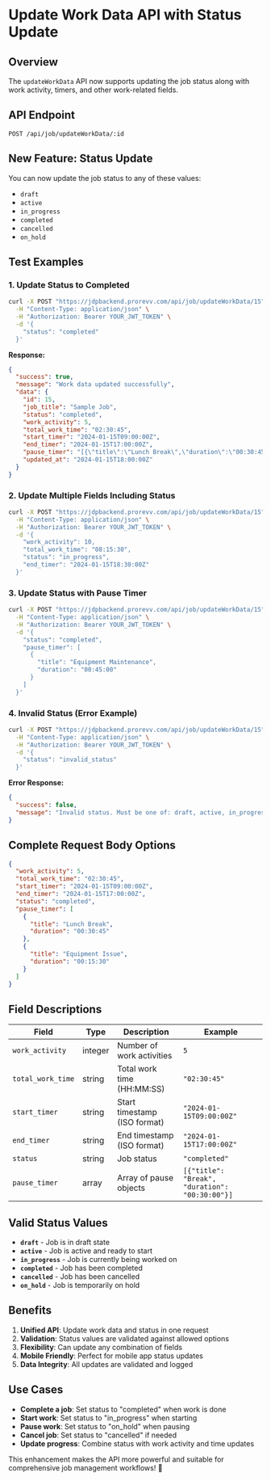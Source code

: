 # Update Work Data API with Status Update

## Overview
The `updateWorkData` API now supports updating the job status along with work activity, timers, and other work-related fields.

## API Endpoint
```
POST /api/job/updateWorkData/:id
```

## New Feature: Status Update
You can now update the job status to any of these values:
- `draft`
- `active` 
- `in_progress`
- `completed`
- `cancelled`
- `on_hold`

## Test Examples

### 1. Update Status to Completed
```bash
curl -X POST "https://jdpbackend.prorevv.com/api/job/updateWorkData/15" \
  -H "Content-Type: application/json" \
  -H "Authorization: Bearer YOUR_JWT_TOKEN" \
  -d '{
    "status": "completed"
  }'
```

**Response:**
```json
{
  "success": true,
  "message": "Work data updated successfully",
  "data": {
    "id": 15,
    "job_title": "Sample Job",
    "status": "completed",
    "work_activity": 5,
    "total_work_time": "02:30:45",
    "start_timer": "2024-01-15T09:00:00Z",
    "end_timer": "2024-01-15T17:00:00Z",
    "pause_timer": "[{\"title\":\"Lunch Break\",\"duration\":\"00:30:45\"}]",
    "updated_at": "2024-01-15T18:00:00Z"
  }
}
```

### 2. Update Multiple Fields Including Status
```bash
curl -X POST "https://jdpbackend.prorevv.com/api/job/updateWorkData/15" \
  -H "Content-Type: application/json" \
  -H "Authorization: Bearer YOUR_JWT_TOKEN" \
  -d '{
    "work_activity": 10,
    "total_work_time": "08:15:30",
    "status": "in_progress",
    "end_timer": "2024-01-15T18:30:00Z"
  }'
```

### 3. Update Status with Pause Timer
```bash
curl -X POST "https://jdpbackend.prorevv.com/api/job/updateWorkData/15" \
  -H "Content-Type: application/json" \
  -H "Authorization: Bearer YOUR_JWT_TOKEN" \
  -d '{
    "status": "completed",
    "pause_timer": [
      {
        "title": "Equipment Maintenance",
        "duration": "00:45:00"
      }
    ]
  }'
```

### 4. Invalid Status (Error Example)
```bash
curl -X POST "https://jdpbackend.prorevv.com/api/job/updateWorkData/15" \
  -H "Content-Type: application/json" \
  -H "Authorization: Bearer YOUR_JWT_TOKEN" \
  -d '{
    "status": "invalid_status"
  }'
```

**Error Response:**
```json
{
  "success": false,
  "message": "Invalid status. Must be one of: draft, active, in_progress, completed, cancelled, on_hold"
}
```

## Complete Request Body Options

```json
{
  "work_activity": 5,
  "total_work_time": "02:30:45",
  "start_timer": "2024-01-15T09:00:00Z",
  "end_timer": "2024-01-15T17:00:00Z",
  "status": "completed",
  "pause_timer": [
    {
      "title": "Lunch Break",
      "duration": "00:30:45"
    },
    {
      "title": "Equipment Issue",
      "duration": "00:15:30"
    }
  ]
}
```

## Field Descriptions

| Field | Type | Description | Example |
|-------|------|-------------|---------|
| `work_activity` | integer | Number of work activities | `5` |
| `total_work_time` | string | Total work time (HH:MM:SS) | `"02:30:45"` |
| `start_timer` | string | Start timestamp (ISO format) | `"2024-01-15T09:00:00Z"` |
| `end_timer` | string | End timestamp (ISO format) | `"2024-01-15T17:00:00Z"` |
| `status` | string | Job status | `"completed"` |
| `pause_timer` | array | Array of pause objects | `[{"title": "Break", "duration": "00:30:00"}]` |

## Valid Status Values

- **`draft`** - Job is in draft state
- **`active`** - Job is active and ready to start
- **`in_progress`** - Job is currently being worked on
- **`completed`** - Job has been completed
- **`cancelled`** - Job has been cancelled
- **`on_hold`** - Job is temporarily on hold

## Benefits

1. **Unified API**: Update work data and status in one request
2. **Validation**: Status values are validated against allowed options
3. **Flexibility**: Can update any combination of fields
4. **Mobile Friendly**: Perfect for mobile app status updates
5. **Data Integrity**: All updates are validated and logged

## Use Cases

- **Complete a job**: Set status to "completed" when work is done
- **Start work**: Set status to "in_progress" when starting
- **Pause work**: Set status to "on_hold" when pausing
- **Cancel job**: Set status to "cancelled" if needed
- **Update progress**: Combine status with work activity and time updates

This enhancement makes the API more powerful and suitable for comprehensive job management workflows! 🚀
